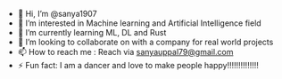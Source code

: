 - 👋 Hi, I’m @sanya1907
- 👀 I’m interested in Machine learning and Artificial Intelligence field
- 🌱 I’m currently learning ML, DL and Rust
- 💞️ I’m looking to collaborate on with a company for real world projects
- 📫 How to reach me : Reach via sanyauppal79@gmail.com
- ⚡ Fun fact: I am a dancer and love to make people happy!!!!!!!!!!!!!!

<!---
sanya1907/sanya1907 is a ✨ special ✨ repository because its `README.md` (this file) appears on your GitHub profile.
You can click the Preview link to take a look at your changes.
--->
